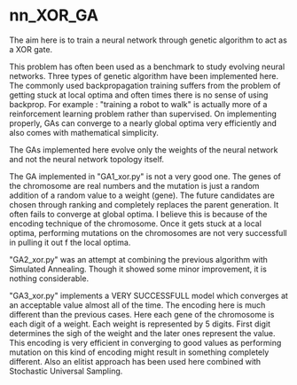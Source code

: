 # nn_XOR_GA

The aim here is to train a neural network through genetic algorithm to act as a XOR gate.

This problem has often been used as a benchmark to study evolving neural networks. Three types of genetic algorithm have been 
implemented here. The commonly used backpropagation training suffers from the problem of getting stuck at local optima and often
times there is no sense of using backprop. For example : "training a robot to walk" is actually more of a reinforcement learning
problem rather than supervised. On implementing properly, GAs can converge to a nearly global optima very efficiently and also 
comes with mathematical simplicity.

The GAs implemented here evolve only the weights of the neural network and not the neural network topology itself. 

The GA implemented in "GA1_xor.py" is not a very good one. The genes of the chromosome are real numbers and the mutation is just 
a random addition of a random value to a weight (gene). The future candidates are chosen through ranking and completely replaces
the parent generation. It often fails to converge at global optima. I believe this is because of the encoding technique of the
chromosome. Once it gets stuck at a local optima, performing mutations on the chromosomes are not very successfull in pulling it
out f the local optima.

"GA2_xor.py" was an attempt at combining the previous algorithm with Simulated Annealing. Though it showed some minor improvement, 
it is nothing considerable.

"GA3_xor.py" implements a VERY SUCCESSFULL model which converges at an acceptable value almost all of the time. The encoding here 
is much different than the previous cases. Here each gene of the chromosome is each digit of a weight. Each weight is represented 
by 5 digits. First digit determines the sigh of the weight and the later ones represent the value. This encoding is very efficient
in converging to good values as performing mutation on this kind of encoding might result in something completely different. Also
an elitist approach has been used here combined with Stochastic Universal Sampling.
